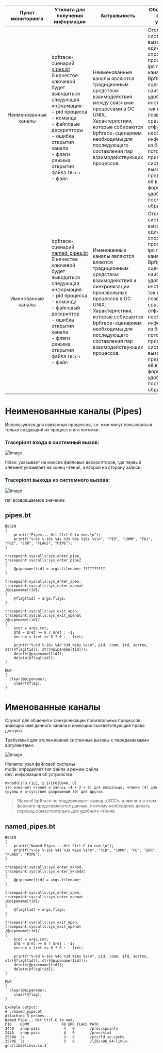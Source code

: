 | Пункт мониторинга | Утилита для получения информации| Актуальность | Обоснование выбора утилиты |
| :---: | --- | --- | --- |
| Неименованные каналы | bpftrace-сценарий [pipes.bt](#pipes.bt) <br> В качестве ключевой будет выводиться следующая информация: <br>- pid процесса <br>- команда <br>- файловые дескрипторы <br>- ошибка открытия канала <br>- флаги режима открытия файла `16ссч` <br>- файл | Неименованные каналы являются традиционным средством взаимодействия между связными процессами в ОС UNIX. <br>Характеристики, которые собираются bpftrace-сценарием необходимы для последующего составления пар взаимодействующих процессов.| Отслеживание системных вызовов - единственный способ проследить ipc по каналам. <br>Bpftrace-сценарии наиболее удобный инструмент, так как позволяет сразу отфильтровать необходимую информацию из большого потока приходящих системных вызовов и предоставить её в читаемом формате, удобном для последующей обработки. |  
| Именованные каналы | bpftrace-сценарий [named_pipes.bt](#named_pipes.bt) <br> В качестве ключевой будет выводиться следующая информация: <br>- pid процесса <br>- команда <br>- файловый дескриптор <br>- ошибка открытия канала <br>- флаги режима открытия файла `16ссч` <br>- файл | Именованные каналы являются вляются традиционным средством взаимодействия и синхронизации произвольных процессов в ОС UNIX. <br>Характеристики, которые собираются bpftrace-сценарием необходимы для последующего составления пар взаимодействующих процессов.| Отслеживание системных вызовов - единственный способ проследить ipc по каналам. <br>Bpftrace-сценарии наиболее удобный инструмент, так как позволяет сразу отфильтровать необходимую информацию из большого потока приходящих системных вызовов и предоставить её в читаемом формате, удобном для последующей обработки. |  

# Неименованные каналы (Pipes) 
Используются для связанных процессов, т.е. ими могут пользоваться только создавший их процесс и его потомки.

### Tracepiont входа в системный вызов: ###

![image](https://github.com/Saeshnikov/Linux-monitoring-utility/assets/121693400/bf612938-2745-4ef8-88ac-ab6b18cf3890)

fildes: указывает на массив файловых дескрипторов, где первый элемент указывает на конец чтения, а второй на сторону записи.

### Tracepiont выхода из системного вызова: ###

![image](https://github.com/Saeshnikov/Linux-monitoring-utility/assets/121693400/4c553260-dd1f-41be-ae14-ea97711e1ce8)

ret: возвращаемое значение

## pipes.bt ##
```
BEGIN
{
	printf("Pipes... Hit Ctrl-C to end.\n");
	printf("%-6s %-16s %4s %3s %3s %16s %s\n", "PID", "COMM", "FD1", "FD2", "ERR", "FLAGS", "PIPE");
}

tracepoint:syscalls:sys_enter_pipe,
tracepoint:syscalls:sys_enter_pipe2
{
	@pipename[tid] = args.filename; ??????????
}

tracepoint:syscalls:sys_enter_open,
tracepoint:syscalls:sys_enter_openat
/@pipename[tid]/
{
	@flag[tid] = args.flags;
}

tracepoint:syscalls:sys_exit_open,
tracepoint:syscalls:sys_exit_openat
/@pipename[tid]/
{
	$ret = args.ret;
	$fd = $ret >= 0 ? $ret : -1;
	$errno = $ret >= 0 ? 0 : - $ret;

	printf("%-6d %-16s %4d %3d %16x %s\n", pid, comm, $fd, $errno, str(@flag[tid]), str(@pipename[tid]));
	delete(@pipename[tid]);
	delete(@flag[tid]);
}

END
{
  clear(@pipename);
	clear(@flag);
}
```

# Именованные каналы 
Служат для общения и синхронизации произвольных процессов, знающих имя данного канала и имеющих соответствующие права доступа.

Требуемые для отслеживания системные вызовы с передаваемыми аргументами: 

![image](https://github.com/Saeshnikov/Linux-monitoring-utility/assets/121693400/d9e8f5bc-4782-40df-9125-35f84f23c053)

filename: узел файловой системы
<br>mode: определяет тип файла и режим файла 
<br>dev: информация об устройстве
```
mknod(FIFO_FILE, S_IFIFO|0640, 0)
это означает чтение и запись (4 + 2 = 6) для владельца, чтение (4) для группы и отсутствие разрешений (0) для других
```
> !Важно! bpftrace не поддерживает вывод в 8ССч, а именно в этом формате представляются данные, поэтому необходимо делать перевод сомастоятельно для удобного чтения.

## named_pipes.bt ##
```
BEGIN
{
	printf("Named Pipes... Hit Ctrl-C to end.\n");
	printf("%-6s %-16s %4s %3s %16s %s\n", "PID", "COMM", "FD", "ERR", "FLAGS", "PIPE");
}

tracepoint:syscalls:sys_enter_mknod,
tracepoint:syscalls:sys_enter_mknodat
{
	@pipename[tid] = args.filename;
}

tracepoint:syscalls:sys_enter_open,
tracepoint:syscalls:sys_enter_openat
/@pipename[tid]/
{
	@flag[tid] = args.flags;
}

tracepoint:syscalls:sys_exit_open,
tracepoint:syscalls:sys_exit_openat
/@pipename[tid]/
{
	$ret = args.ret;
	$fd = $ret >= 0 ? $ret : -1;
	$errno = $ret >= 0 ? 0 : - $ret;

	printf("%-6d %-16s %4d %3d %16x %s\n", pid, comm, $fd, $errno, str(@flag[tid]), str(@pipename[tid]));
	delete(@pipename[tid]);
	delete(@flag[tid]);
}

END
{
  clear(@pipename);
	clear(@flag);
}
```
```
Example output:
# ./named_pipe.bt
Attaching 3 probes...
Named Pipe... Hit Ctrl-C to end.
PID    COMM               FD ERR FLAGS PATH
2440   snmp-pass           4   0       /proc/cpuinfo
2440   snmp-pass           4   0       /proc/stat
25706  ls                  3   0       /etc/ld.so.cache
25706  ls                  3   0       /lib/x86_64-linux-gnu/libselinux.so.1

```
